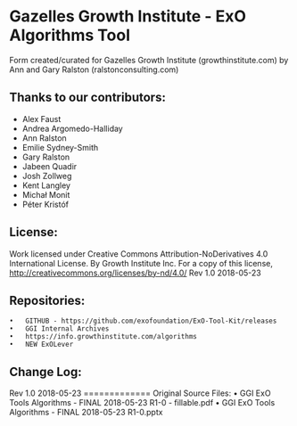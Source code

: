 # Gazelles Growth Institute - ExO Algorithms Tool

Form created/curated for Gazelles Growth Institute (growthinstitute.com) by Ann and Gary Ralston (ralstonconsulting.com)

## Thanks to our contributors: 
* Alex Faust
* Andrea Argomedo-Halliday
* Ann Ralston
* Emilie Sydney-Smith
* Gary Ralston
* Jabeen Quadir
* Josh Zollweg
* Kent Langley
* Michał Monit
* Péter Kristóf

## License:
Work licensed under Creative Commons Attribution-NoDerivatives 4.0 International License. By Growth Institute Inc. For a copy of this license, http://creativecommons.org/licenses/by-nd/4.0/ Rev 1.0 2018-05-23  

## Repositories:
	•	GITHUB - https://github.com/exofoundation/ExO-Tool-Kit/releases
	•	GGI Internal Archives
	•	https://info.growthinstitute.com/algorithms
	•	NEW ExOLever

## Change Log:

Rev 1.0 2018-05-23 =============
Original Source Files:
	•	GGI ExO Tools Algorithms - FINAL 2018-05-23 R1-0 - fillable.pdf
	•	GGI ExO Tools Algorithms - FINAL 2018-05-23 R1-0.pptx